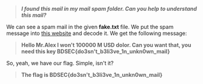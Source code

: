 >***I found this mail in my mail spam folder. Can you help to understand this mail?***

We can see a spam mail in the given **fake.txt** file. We put the spam message into [this website](https://www.spammimic.com/) and decode it. We get the following message:

>**Hello Mr.Alex   I won't 100000 M USD dolor. Can  you want that, you need this key   BDSEC{do3sn't_b3li3ve_1n_unkn0wn_mail}**

So, yeah, we have our flag. Simple, isn't it? 

>**The flag is BDSEC{do3sn't_b3li3ve_1n_unkn0wn_mail}**